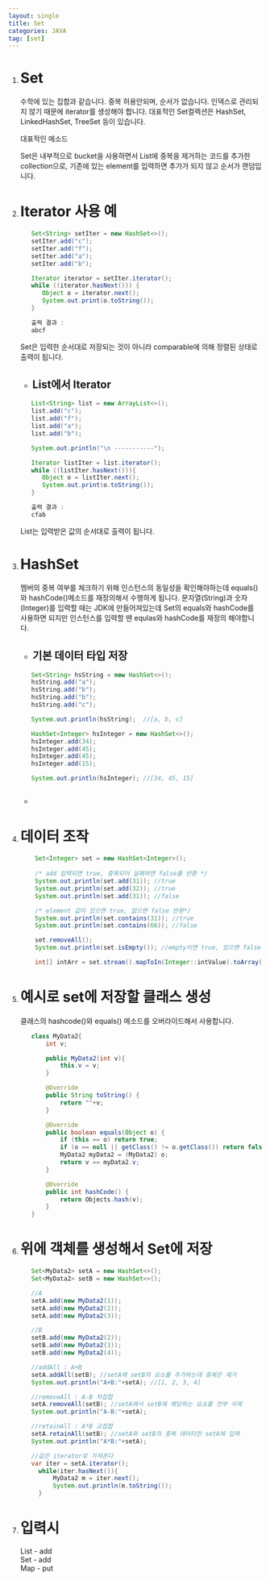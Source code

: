 ```yaml
---
layout: single
title: Set
categories: JAVA
tag: [set]
---
```


1. # Set
   수학에 있는 집합과 같습니다. 중복 허용안되며, 순서가 없습니다. 인덱스로 관리되지 않기 때문에 iterator를 생성해야 합니다. 대표적인 Set컬렉션은 HashSet, LinkedHashSet, TreeSet 등이 있습니다.   
 
   대표적인 메소드 

   Set은 내부적으로 bucket을 사용하면서 List에 중복을 제거하는 코드를 추가한 collection으로, 기존에 있는 element를 입력하면 추가가 되지 않고 순서가 랜덤입니다.

1. # Iterator 사용 예
   ```java
      Set<String> setIter = new HashSet<>();
      setIter.add("c");
      setIter.add("f");
      setIter.add("a");
      setIter.add("b");

      Iterator iterator = setIter.iterator();
      while ((iterator.hasNext())) {
         Object o = iterator.next();
         System.out.print(o.toString());
      }

      출력 결과 : 
      abcf
   ```
   Set은 입력한 순서대로 저장되는 것이 아니라 comparable에 의해 정렬된 상태로 출력이 됩니다.   

   - ## List에서 Iterator   
   ```java
      List<String> list = new ArrayList<>();
      list.add("c");
      list.add("f");
      list.add("a");
      list.add("b");

      System.out.println("\n -----------");

      Iterator listIter = list.iterator();
      while ((listIter.hasNext())){
         Object o = listIter.next();
         System.out.print(o.toString());
      }

      출력 결과 :
      cfab
   ```
   List는 입력받은 값의 순서대로 출력이 됩니다.   
   
1. # HashSet
   멤버의 중복 여부를 체크하기 위해 인스턴스의 동일성을 확인해야하는데 equals()와 hashCode()메소드를 재정의해서 수행하게 됩니다. 문자열(String)과 숫자(Integer)를 입력할 때는 JDK에 만들어져있는데 Set의 equals와 hashCode를 사용하면 되지만 인스턴스를 입력할 땐 equlas와 hashCode를 재정의 해야합니다.  

   - ## 기본 데이터 타입 저장
   ```java
      Set<String> hsString = new HashSet<>();
      hsString.add("a");
      hsString.add("b");
      hsString.add("b");
      hsString.add("c");

      System.out.println(hsString);  //[a, b, c]

      HashSet<Integer> hsInteger = new HashSet<>();
      hsInteger.add(34);
      hsInteger.add(45);
      hsInteger.add(45);
      hsInteger.add(15);

      System.out.println(hsInteger); //[34, 45, 15]
   ```   
   - ## 

1. # 데이터 조작
    ```java
        Set<Integer> set = new HashSet<Integer>();
        
        /* add 입력되면 true, 중복되어 실패하면 false를 반환 */
        System.out.println(set.add(31)); //true
        System.out.println(set.add(32)); //true
        System.out.println(set.add(31)); //false

        /* element 값이 있으면 true, 없으면 false 반환*/
        System.out.println(set.contains(31)); //true
        System.out.println(set.contains(66)); //false

        set.removeAll();
        System.out.println(set.isEmpty()); //empty이면 true, 있으면 false

        int[] intArr = set.stream().mapToIn(Integer::intValue).toArray();
    ```

1. # 예시로 set에 저장할 클래스 생성
   클래스의 hashcode()와 equals() 메소드를 오버라이드해서 사용합니다.
   ```java
      class MyData2{
          int v;

          public MyData2(int v){
              this.v = v;
          }

          @Override
          public String toString() {
              return ""+v;
          }

          @Override
          public boolean equals(Object o) {
              if (this == o) return true;
              if (o == null || getClass() != o.getClass()) return false;
              MyData2 myData2 = (MyData2) o;
              return v == myData2.v;
          }

          @Override
          public int hashCode() {
              return Objects.hash(v);
          }
      }
   ```
   
1. # 위에 객체를 생성해서 Set에 저장
   ```java
      Set<MyData2> setA = new HashSet<>();
      Set<MyData2> setB = new HashSet<>();

      //A
      setA.add(new MyData2(1));
      setA.add(new MyData2(2));
      setA.add(new MyData2(3));

      //B
      setB.add(new MyData2(2));
      setB.add(new MyData2(3));
      setB.add(new MyData2(4));

      //addAll : A+B
      setA.addAll(setB); //setA에 setB의 요소를 추가하는데 중복은 제거
      System.out.println("A+B:"+setA); //[1, 2, 3, 4]

      //removeAll : A-B 차집합
      setA.removeAll(setB); //setA에서 setB에 해당하는 요소를 전부 삭제
      System.out.println("A-B:"+setA);

      //retainAll : A*B 교집합
      setA.retainAll(setB); //setA와 setB의 중복 데이터만 setA에 입력
      System.out.println("A*B:"+setA);

      //값은 iterator로 가져온다
      var iter = setA.iterator();
        while(iter.hasNext()){
            MyData2 m = iter.next();
            System.out.println(m.toString());
        }
   ```
1. # 입력시
    List - add   
    Set - add   
    Map - put
